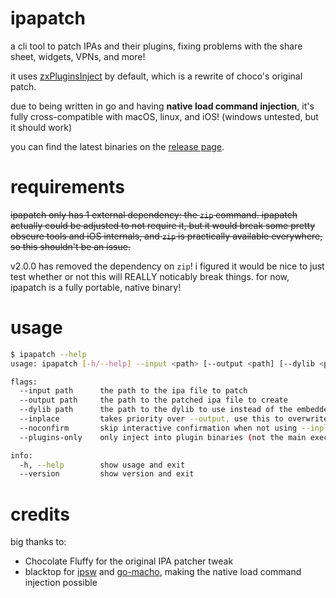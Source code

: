# ipapatch
a cli tool to patch IPAs and their plugins, fixing problems with the share sheet, widgets, VPNs, and more!

it uses [zxPluginsInject](https://github.com/asdfzxcvbn/zxPluginsInject) by default, which is a rewrite of choco's original patch.

due to being written in go and having **native load command injection**, it's fully cross-compatible with macOS, linux, and iOS! (windows untested, but it should work)

you can find the latest binaries on the [release page](https://github.com/asdfzxcvbn/ipapatch/releases/latest).

# requirements
~~ipapatch only has 1 external dependency: the `zip` command. ipapatch actually could be adjusted to not require it, but it would break some pretty obscure tools and iOS internals, and `zip` is practically available everywhere, so this shouldn't be an issue.~~

v2.0.0 has removed the dependency on `zip`! i figured it would be nice to just test whether or not this will REALLY noticably break things. for now, ipapatch is a fully portable, native binary!

# usage
```bash
$ ipapatch --help
usage: ipapatch [-h/--help] --input <path> [--output <path] [--dylib <path>] [--inplace] [--noconfirm] [--plugins-only] [--version]

flags:
  --input path      the path to the ipa file to patch
  --output path     the path to the patched ipa file to create
  --dylib path      the path to the dylib to use instead of the embedded zxPluginsInject
  --inplace         takes priority over --output, use this to overwrite the input file
  --noconfirm       skip interactive confirmation when not using --inplace, overwriting a file that already exists, etc
  --plugins-only    only inject into plugin binaries (not the main executable)

info:
  -h, --help        show usage and exit
  --version         show version and exit
```

# credits
big thanks to:

- Chocolate Fluffy for the original IPA patcher tweak
- blacktop for [ipsw](https://github.com/blacktop/ipsw) and [go-macho](https://github.com/blacktop/go-macho), making the native load command injection possible
